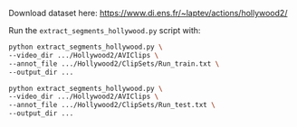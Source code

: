 Download dataset here: https://www.di.ens.fr/~laptev/actions/hollywood2/

Run the `extract_segments_hollywood.py` script with:
```bash
python extract_segments_hollywood.py \
--video_dir .../Hollywood2/AVIClips \
--annot_file .../Hollywood2/ClipSets/Run_train.txt \
--output_dir ...

python extract_segments_hollywood.py \
--video_dir .../Hollywood2/AVIClips \
--annot_file .../Hollywood2/ClipSets/Run_test.txt \
--output_dir ...
```